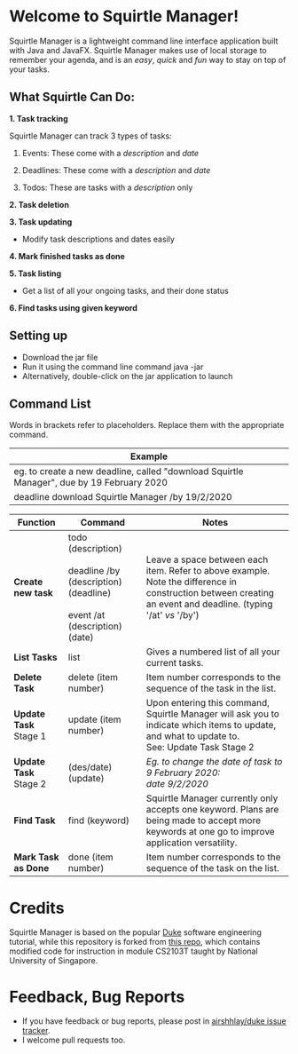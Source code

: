 # Welcome to Squirtle Manager!
Squirtle Manager is a lightweight command line interface application built with Java and JavaFX. Squirtle Manager makes use of local storage to remember your agenda, and is an _easy_, _quick_ and _fun_ way to stay on top of your tasks.

## What Squirtle Can Do:

**1. Task tracking**

Squirtle Manager can track 3 types of tasks:

1. Events: These come with a _description_ and _date_

2. Deadlines: These come with a _description_ and _date_

3. Todos: These are tasks with a _description_ only

**2. Task deletion**

**3. Task updating**
* Modify task descriptions and dates easily

**4. Mark finished tasks as done**

**5. Task listing**
* Get a list of all your ongoing tasks, and their done status

**6. Find tasks using given keyword**


## Setting up
* Download the jar file
* Run it using the command line command java -jar <name of jar file>
* Alternatively, double-click on the jar application to launch

## Command List
Words in brackets refer to placeholders. Replace them with the appropriate command.

Example|
-------|
eg. to create a new deadline, called "download Squirtle Manager", due by 19 February 2020|
deadline download Squirtle Manager /by 19/2/2020|


Function | Command | Notes
---------|---------|-------
**Create new task**|todo (description)<br><br>deadline /by (description) (deadline)<br><br>event /at (description) (date)|Leave a space between each item. Refer to above example.<br>Note the difference in construction between creating an event and deadline. (typing '/at' _vs_ '/by')
**List Tasks**|list|Gives a numbered list of all your current tasks.
**Delete Task**|delete (item number)|Item number corresponds to the sequence of the task in the list.
**Update Task** Stage 1|update (item number)|Upon entering this command, Squirtle Manager will ask you to indicate which items to update, and what to update to.<br>See: Update Task Stage 2
**Update Task** Stage 2|(des/date) (update)|_Eg. to change the date of task to 9 February 2020: <br>date 9/2/2020_
**Find Task**|find (keyword)|Squirtle Manager currently only accepts one keyword. Plans are being made to accept more keywords at one go to improve application versatility.
**Mark Task as Done**|done (item number)|Item number corresponds to the sequence of the task on the list.


# Credits
Squirtle Manager is based on the popular [Duke][a2] software engineering tutorial, while this repository is forked from [this repo][a1], which contains modified code for instruction in module CS2103T taught by National University of Singapore.

[a1]:https://github.com/nus-cs2103-AY1920S2/duke
[a2]:https://github.com/se-edu/duke

# Feedback, Bug Reports

* If you have feedback or bug reports, please post in [airshhlay/duke issue tracker](https://github.com/airshhlay/duke/issues).
* I welcome pull requests too.

